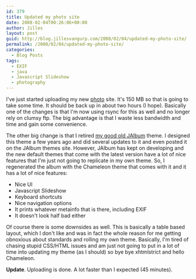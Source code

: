 ```yaml
---
id: 379
title: Updated my photo site
date: 2008-02-04T00:26:06+00:00
author: Jilles
layout: post
guid: http://blog.jillesvangurp.com/2008/02/04/updated-my-photo-site/
permalink: /2008/02/04/updated-my-photo-site/
categories:
  - Blog Posts
tags:
  - EXIF
  - java
  - Javascript Slideshow
  - photography
---
```

I've just started uploading my new [photo](https://www.jillesvangurp.com/Album) site. It's 150 MB so that is going to take some time. It should be back up in about two hours (I hope). Basically one of the changes is that I'm now using rsync for this as well and no longer rely on clumsy ftp. The big advantage is that I waste less bandwidth and time and gain some convenience.

The other big change is that I retired [my good old <a href="http://jalbum.net">JAlbum](http://jalbum.net) theme</a>. I designed this theme a few years ago and did several updates to it and even posted it on the JAlbum themes site. However, JAlbum has kept on developing and the new default themes that come with the latest version have a lot of nice features that I'm just not going to replicate in my own theme. So, I regenerated the album with the Chameleon theme that comes with it and it has a lot of nice features:
<ul>
	<li>Nice UI</li>
	<li>Javascript Slideshow</li>
	<li>Keyboard shortcuts</li>
	<li>Nice navigation options</li>
	<li>It prints whatever metainfo that is there, including EXIF</li>
	<li>It doesn't look half bad either</li>
</ul>

Of course there is some downsides as well. This is basically a table based layout, which I don't like and was in fact the whole reason for me getting obnoxious about standards and rolling my own theme. Basically, I'm tired of chasing stupid CSS/HTML issues and am just not going to put in a lot of time into updating my theme (as I should) so bye bye xhtmlstrict and hello Chameleon. 

<strong>Update</strong>. Uploading is done. A lot faster than I expected (45 minutes).